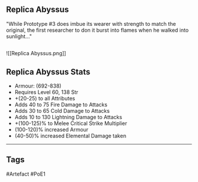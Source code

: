 ## Replica Abyssus
"While Prototype #3 does imbue its wearer with strength to match the original,
the first researcher to don it burst into flames when he walked into sunlight..."
##
![[Replica Abyssus.png]]
## Replica Abyssus Stats
- Armour: (692-838)
- Requires Level 60, 138 Str
- +(20-25) to all Attributes
- Adds 40 to 75 Fire Damage to Attacks
- Adds 30 to 65 Cold Damage to Attacks
- Adds 10 to 130 Lightning Damage to Attacks
- +(100-125)% to Melee Critical Strike Multiplier
- (100-120)% increased Armour
- (40-50)% increased Elemental Damage taken


---
## Tags
#Artefact
#PoE1